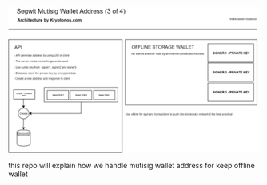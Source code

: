 ![Flow](https://raw.githubusercontent.com/itoonx/mutisig-paper/master/flow_01.png)

this repo will explain how we handle mutisig wallet address for keep offline wallet

